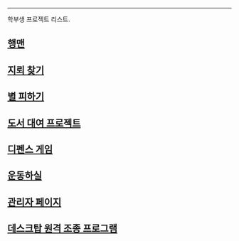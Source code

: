 ***
학부생 프로젝트 리스트.

## [행맨](https://github.com/dhslrl321/undergraduate_projects/blob/master/01_%ED%96%89%EB%A7%A8/%ED%96%89%EB%A7%A8%20%ED%94%84%EB%A1%9C%EC%A0%9D%ED%8A%B8%202019.03.06~2019.03.09.cpp)

## [지뢰 찾기](https://github.com/dhslrl321/undergraduate_projects/blob/master/02_%EC%A7%80%EB%A2%B0%20%EC%B0%BE%EA%B8%B0/MineSwipper.cpp)

## [별 피하기](https://github.com/dhslrl321/undergraduate_projects/blob/master/03_%EB%B3%84%20%ED%94%BC%ED%95%98%EA%B8%B0/main.cpp)

## [도서 대여 프로젝트](https://github.com/dhslrl321/undergraduate_projects/tree/master/04_%EB%8F%84%EC%84%9C%20%EB%8C%80%EC%97%AC%20%ED%94%84%EB%A1%9C%EA%B7%B8%EB%9E%A8)

## [디펜스 게임](https://github.com/dhslrl321/undergraduate_projects/blob/master/05_Parabolo%20Hit/day2.cxs)

## [운동하실]()

## [관리자 페이지](https://github.com/dhslrl321/adminPage_Springboot)

## [데스크탑 원격 조종 프로그램]()

## []()

## []()

## []()

